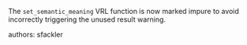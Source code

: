 The `set_semantic_meaning` VRL function is now marked impure to avoid incorrectly triggering the
unused result warning.

authors: sfackler
